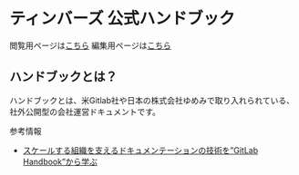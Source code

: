 # ティンバーズ 公式ハンドブック

閲覧用ページは[こちら](https://about.timbers.jp)
編集用ページは[こちら](https://github.com/timbers-jp/handbook)

## ハンドブックとは？
ハンドブックとは、米Gitlab社や日本の株式会社ゆめみで取り入れられている、社外公開型の会社運営ドキュメントです。

参考情報
* [スケールする組織を支えるドキュメンテーションの技術を”GitLab Handbook”から学ぶ](https://note.com/takahiroanno/n/n62b962e021d6)

